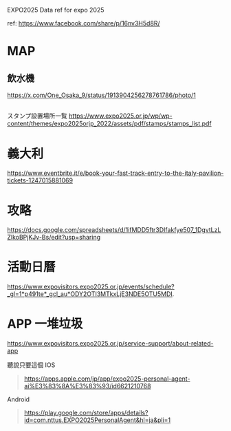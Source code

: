 EXPO2025
Data ref for expo 2025

ref:
https://www.facebook.com/share/p/16nv3H5d8R/

# MAP

## 飲水機
https://x.com/One_Osaka_9/status/1913904256278761786/photo/1

##
スタンプ設置場所一覧
https://www.expo2025.or.jp/wp/wp-content/themes/expo2025orjp_2022/assets/pdf/stamps/stamps_list.pdf

# 義大利
https://www.eventbrite.it/e/book-your-fast-track-entry-to-the-italy-pavilion-tickets-1247015881069

# 攻略
https://docs.google.com/spreadsheets/d/1ifMDD5ftr3DIfakfye507_1DgvtLzLZlkoBPjKJv-Bs/edit?usp=sharing

# 活動日曆
https://www.expovisitors.expo2025.or.jp/events/schedule?_gl=1*p491te*_gcl_au*ODY2OTI3MTkxLjE3NDE5OTU5MDI.

# APP 一堆垃圾
https://www.expovisitors.expo2025.or.jp/service-support/about-related-app

聽說只要這個 IOS
> https://apps.apple.com/jp/app/expo2025-personal-agent-ai%E3%83%8A%E3%83%93/id6621210768

Android
> https://play.google.com/store/apps/details?id=com.nttus.EXPO2025PersonalAgent&hl=ja&pli=1
